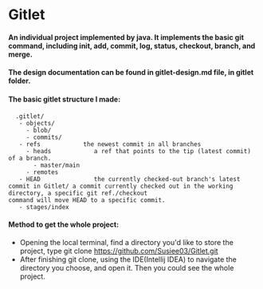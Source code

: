 # Gitlet

#### An individual project implemented by java. It implements the basic git command, including init, add, commit, log, status, checkout, branch, and merge.
#### The design documentation can be found in gitlet-design.md file, in gitlet folder.

#### The basic gitlet structure I made:
      .gitlet/
       - objects/
         - blob/
         - commits/
       - refs            the newest commit in all branches
         - heads            a ref that points to the tip (latest commit) of a branch.
           - master/main
         - remotes
       - HEAD               the currently checked-out branch's latest commit in Gitlet/ a commit currently checked out in the working directory, a specific git ref./checkout                               command will move HEAD to a specific commit.
       - stages/index
       
       
#### Method to get the whole project:
* Opening the local terminal, find a directory you'd like to store the project, type git clone https://github.com/Susiee03/Gitlet.git
* After finishing git clone, using the IDE(Intellij IDEA) to navigate the directory you choose, and open it. Then you could see the whole project. 
